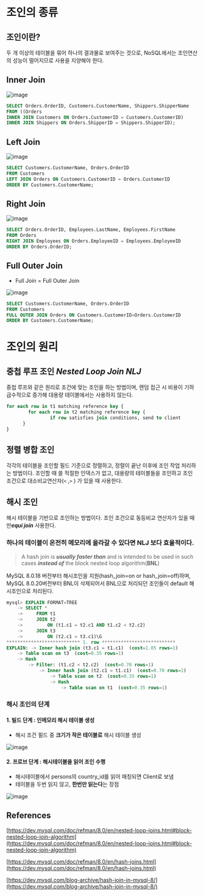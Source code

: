 # 조인의 종류

## 조인이란?

두 개 이상의 테이블을 묶어 하나의 결과물로 보여주는 것으로, NoSQL에서는 조인연산의 성능이 떨어지므로 사용을 지양해야 한다.  

## **Inner Join**

![image](https://user-images.githubusercontent.com/53592454/205485748-1bfa6543-4539-41ad-a44e-6e16c8e6fc8b.png)

```sql
SELECT Orders.OrderID, Customers.CustomerName, Shippers.ShipperName
FROM ((Orders
INNER JOIN Customers ON Orders.CustomerID = Customers.CustomerID)
INNER JOIN Shippers ON Orders.ShipperID = Shippers.ShipperID);
```

## Left Join

![image](https://user-images.githubusercontent.com/53592454/205485766-38767d19-e86f-4e23-abcc-aee3e70c67aa.png)


```sql
SELECT Customers.CustomerName, Orders.OrderID
FROM Customers
LEFT JOIN Orders ON Customers.CustomerID = Orders.CustomerID
ORDER BY Customers.CustomerName;
```

## Right Join

![image](https://user-images.githubusercontent.com/53592454/205485781-ff373ea0-b76a-4310-9763-bbb2645130f5.png)


```sql
SELECT Orders.OrderID, Employees.LastName, Employees.FirstName
FROM Orders
RIGHT JOIN Employees ON Orders.EmployeeID = Employees.EmployeeID
ORDER BY Orders.OrderID;
```

## Full Outer Join

- Full Join = Full Outer Join

![image](https://user-images.githubusercontent.com/53592454/205485788-599d3ab3-f818-493d-8008-13c26993397b.png)


```sql
SELECT Customers.CustomerName, Orders.OrderID
FROM Customers
FULL OUTER JOIN Orders ON Customers.CustomerID=Orders.CustomerID
ORDER BY Customers.CustomerName;
```

# 조인의 원리

## 중첩 루프 조인 *Nested Loop Join NLJ*

중첩 루프와 같은 원리로 조건에 맞는 조인을 하는 방법이며, 랜덤 접근 시 비용이 기하급수적으로 증가해 대용량 테이블에서는 사용하지 않는다.

```sql
for each row in t1 matching reference key {
		for each row in t2 matching reference key {
				if row satisfies join conditions, send to client
	  } 
} 
```

## 정렬 병합 조인

각각의 테이블을 조인할 필드 기준으로 정렬하고, 정렬이 끝난 이후에 조인 작업 처리하는 방법이다. 조인할 때 쓸 적절한 인덱스가 없고, 대용량의 테이블들을 조인하고 조인 조건으로 대소비교연산자(`<` ,`>` ) 가 있을 때 사용한다.

## 해시 조인

해시 테이블을 기반으로 조인하는 방법이다. 조인 조건으로 동등비교 연산자가 있을 때만***equi join*** 사용한다. 

### 하나의 테이블이 온전히 메모리에 올라갈 수 있다면 NLJ 보다 효율적이다.

> A hash join is ***usually faster than*** and is intended to be used in such cases ***instead of*** the block nested loop algorithm(**BNL**)
> 

MySQL 8.0.18 버전부터 해시조인을 지원(hash_join=on or hash_join=off)하며, MySQL 8.0.20버전부터 BNL이 삭제되어서 BNL으로 처리되던 조인들이 default 해시조인으로 처리된다. 

```sql
mysql> EXPLAIN FORMAT=TREE
    -> SELECT *
    ->     FROM t1
    ->     JOIN t2
    ->         ON (t1.c1 = t2.c1 AND t1.c2 < t2.c2)
    ->     JOIN t3
    ->         ON (t2.c1 = t3.c1)\G
*************************** 1. row ***************************
EXPLAIN: -> Inner hash join (t3.c1 = t1.c1)  (cost=1.05 rows=1)
    -> Table scan on t3  (cost=0.35 rows=1)
    -> Hash
        -> Filter: (t1.c2 < t2.c2)  (cost=0.70 rows=1)
            -> Inner hash join (t2.c1 = t1.c1)  (cost=0.70 rows=1)
                -> Table scan on t2  (cost=0.35 rows=1)
                -> Hash
                    -> Table scan on t1  (cost=0.35 rows=1)
```

### 해시 조인의 단계

#### 1. 빌드 단계 : 인메모리 해시 테이블 생성
- 해시 조건 필드 중 **크기가 작은 테이블로** 해시 테이블 생성

![image](https://user-images.githubusercontent.com/53592454/205485823-eba2347e-2405-4411-bedb-6578de9d7a8a.png)

#### 2. 프로브 단계 : 해시테이블을 읽어 조인 수행
- 해시테이블에서 persons의 country_id를 읽어 매칭되면 Client로 보냄
- 테이블을 두번 읽지 않고, **한번만 읽는다**는 장점


![image](https://user-images.githubusercontent.com/53592454/205485832-ba909fae-ea91-4c97-91f7-331fd112797f.png)


## References

[https://dev.mysql.com/doc/refman/8.0/en/nested-loop-joins.html#block-nested-loop-join-algorithm](https://dev.mysql.com/doc/refman/8.0/en/nested-loop-joins.html#block-nested-loop-join-algorithm)

[https://dev.mysql.com/doc/refman/8.0/en/hash-joins.html](https://dev.mysql.com/doc/refman/8.0/en/hash-joins.html)

[https://dev.mysql.com/blog-archive/hash-join-in-mysql-8/](https://dev.mysql.com/blog-archive/hash-join-in-mysql-8/)
